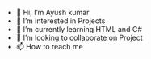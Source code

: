 - 👋 Hi, I’m Ayush kumar 
- 👀 I’m interested in Projects
- 🌱 I’m currently learning HTML and C#
- 💞️ I’m looking to collaborate on Project
- 📫 How to reach me  

<!---
kumarayus/kumarayus is a ✨ special ✨ repository because its `README.md` (this file) appears on your GitHub profile.
You can click the Preview link to take a look at your changes.
--->
